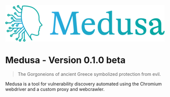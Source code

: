 <img src="assets/medusa_banner.svg" alt="medusa"/>

# Medusa - Version 0.1.0 beta
> The Gorgoneions of ancient Greece symbolized protection from evil.

Medusa is a tool for vulnerability discovery automated using the Chromium webdriver and a custom proxy and webcrawler.